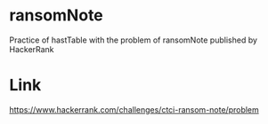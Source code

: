 # ransomNote
Practice of hastTable with the problem of ransomNote published by HackerRank

# Link
https://www.hackerrank.com/challenges/ctci-ransom-note/problem
